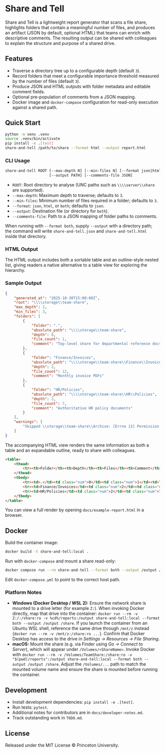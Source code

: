 # Share and Tell

Share and Tell is a lightweight report generator that scans a file share, highlights folders that contain a meaningful number of files, and produces an artifact (JSON by default, optional HTML) that teams can enrich with descriptive comments. The resulting output can be shared with colleagues to explain the structure and purpose of a shared drive.

## Features

- Traverse a directory tree up to a configurable depth (default `3`).
- Record folders that meet a configurable importance threshold measured by the number of files (default `3`).
- Produce JSON and HTML outputs with folder metadata and editable comment fields.
- Optional pre-population of comments from a JSON mapping.
- Docker image and `docker-compose` configuration for read-only execution against a shared path.

## Quick Start

```bash
python -m venv .venv
source .venv/bin/activate
pip install -e .[test]
share-and-tell /path/to/share --format html --output report.html
```

### CLI Usage

```bash
share-and-tell ROOT [--max-depth N] [--min-files N] [--format json|html|both]
                    [--output PATH] [--comments-file JSON]
```

- `ROOT`: Root directory to analyse (UNC paths such as `\\\\server\\share` are supported).
- `--max-depth`: Maximum depth to traverse; defaults to `3`.
- `--min-files`: Minimum number of files required in a folder; defaults to `3`.
- `--format`: `json`, `html`, or `both`; defaults to `json`.
- `--output`: Destination file (or directory for `both`).
- `--comments-file`: Path to a JSON mapping of folder paths to comments.

When running with `--format both`, supply `--output` with a directory path; the command will write `share-and-tell.json` and `share-and-tell.html` inside that directory.

### HTML Output

The HTML output includes both a sortable table and an outline-style nested list, giving readers a native alternative to a table view for exploring the hierarchy.

### Sample Output

```json
{
    "generated_at": "2025-10-30T15:00:00Z",
    "root": "\\\\storage\\team-share",
    "max_depth": 2,
    "min_files": 3,
    "folders": [
        {
            "folder": ".",
            "absolute_path": "\\\\storage\\team-share",
            "depth": 0,
            "file_count": 1,
            "comment": "Top-level share for departmental reference docs"
        },
        {
            "folder": "Finance/Invoices",
            "absolute_path": "\\\\storage\\team-share\\Finance\\Invoices",
            "depth": 2,
            "file_count": 12,
            "comment": "Monthly invoice PDFs"
        },
        {
            "folder": "HR/Policies",
            "absolute_path": "\\\\storage\\team-share\\HR\\Policies",
            "depth": 2,
            "file_count": 7,
            "comment": "Authoritative HR policy documents"
        }
    ],
    "warnings": [
        "Skipped \\storage\\team-share\\Archive: [Errno 13] Permission denied"
    ]
}
```

The accompanying HTML view renders the same information as both a table and an expandable outline, ready to share with colleagues.

```html
<table>
    <thead>
        <tr><th>Folder</th><th>Depth</th><th>Files</th><th>Comment</th></tr>
    </thead>
    <tbody>
        <tr><td>.</td><td class="num">0</td><td class="num">1</td><td>Top-level share for departmental reference docs</td></tr>
        <tr><td>Finance/Invoices</td><td class="num">2</td><td class="num">12</td><td>Monthly invoice PDFs</td></tr>
        <tr><td>HR/Policies</td><td class="num">2</td><td class="num">7</td><td>Authoritative HR policy documents</td></tr>
    </tbody>
</table>
```

You can view a full render by opening `docs/example-report.html` in a browser.

## Docker

Build the container image:

```bash
docker build -t share-and-tell:local .
```

Run with `docker-compose` and mount a share read-only:

```bash
docker compose run --rm share-and-tell --format both --output /output /share
```

Edit `docker-compose.yml` to point to the correct host path.

### Platform Notes

- **Windows (Docker Desktop / WSL 2):** Ensure the network share is mounted to a drive letter (for example `Z:`). When invoking Docker directly, map that drive into the container: `docker run --rm -v Z:/:/share:ro -v %cd%/reports:/output share-and-tell:local --format both --output /output /share`. If you launch the container from an Ubuntu WSL shell, reference the same drive through `/mnt/z` instead (`docker run --rm -v /mnt/z:/share:ro ...`). Confirm that Docker Desktop has access to the drive in *Settings → Resources → File Sharing*.
- **macOS:** Mount the share (e.g. via Finder using *Go → Connect to Server*), which will appear under `/Volumes/<ShareName>`. Invoke Docker with `docker run --rm -v /Volumes/TeamShare:/share:ro -v "$(pwd)/reports":/output share-and-tell:local --format both --output /output /share`. Adjust the `/Volumes/...` path to match the mounted volume name and ensure the share is mounted before running the container.

## Development

- Install development dependencies: `pip install -e .[test]`.
- Run tests: `pytest`.
- Additional notes for contributors are in `docs/developer-notes.md`.
- Track outstanding work in `TODO.md`.

## License

Released under the MIT License © Princeton University.
